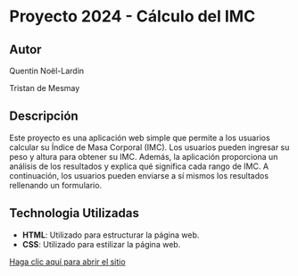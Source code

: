 # Proyecto 2024 - Cálculo del IMC

## Autor

Quentin Noël-Lardin

Tristan de Mesmay

## Descripción
Este proyecto es una aplicación web simple que permite a los usuarios calcular su Índice de Masa Corporal (IMC). Los usuarios pueden ingresar su peso y altura para obtener su IMC. Además, la aplicación proporciona un análisis de los resultados y explica qué significa cada rango de IMC. A continuación, los usuarios pueden enviarse a sí mismos los resultados rellenando un formulario.

## Technologia Utilizadas
- **HTML**: Utilizado para estructurar la página web.
- **CSS**: Utilizado para estilizar la página web.

[Haga clic aquí para abrir el sitio](http://localhost:63342/Proyecto2024-NoelLardin-deMesmay/index.html?_ijt=n0uod2l2dj70ip5q2d6sva2sbh&_ij_reload=RELOAD_ON_SAVE)
